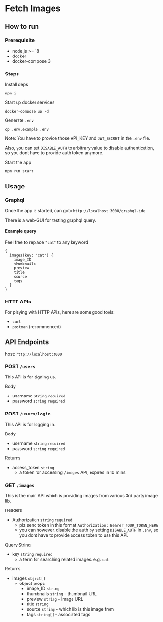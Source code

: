 Fetch Images
===

## How to run

### Prerequisite
- node.js >= 18
- docker
- docker-compose 3

### Steps
Install deps
```
npm i
```

Start up docker services
```
docker-compose up -d 
```

Generate `.env`
```
cp .env.example .env
```

Note: You have to provide those API_KEY and `JWT_SECRET` in the `.env` file.

Also, you can set `DISABLE_AUTH` to arbitrary value to disable authentication, so you dont have to provide auth token anymore.


Start the app
```
npm run start
```

## Usage

### Graphql
Once the app is started, can goto `http://localhost:3000/graphql-ide`

There is a web-GUI for testing graphql query.

#### Example query

Feel free to replace `"cat"` to any keyword
```
{
  images(key: "cat") {
    image_ID
    thumbnails
    preview
    title
    source
    tags
  }
}
```

### HTTP APIs

For playing with HTTP APIs, here are some good tools:
- `curl` 
- `postman` (recommended)


## API Endpoints
host: `http://localhost:3000`

### POST `/users`
This API is for signing up.

Body
- username `string` `required`
- password `string` `required`


### POST `/users/login`
This API is for logging in.

Body
- username `string` `required`
- password `string` `required`

Returns
- access_token `string`
  - a token for accessing `/images` API, expires in 10 mins


### GET `/images`
This is the main API which is providing images from various 3rd party image lib.

Headers
- Authorization `string` `required`
  - plz send token in this format `Authorization: Bearer YOUR_TOKEN_HERE`
  - you can however, disable the auth by setting `DISABLE_AUTH` in `.env`, so you dont have to provide access token to use this API.

Query String
- key `string` `required`
  - a term for searching related images. e.g. `cat`

Returns
- images `object[]`
  - object props
    - image_ID `string`
    - thumbnails `string` - thumbnail URL
    - preview `string` - Image URL
    - title `string`
    - source `string` - which lib is this image from
    - tags `string[]` - associated tags 